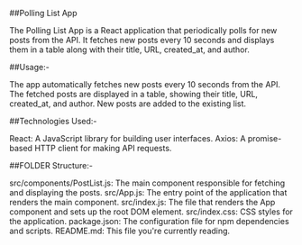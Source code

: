 ##Polling List App

The Polling List App is a React application that periodically polls for new posts from the API. It fetches new posts every 10 seconds and displays them in a table along with their title, URL, created_at, and author.

##Usage:-

The app automatically fetches new posts every 10 seconds from the API.
The fetched posts are displayed in a table, showing their title, URL, created_at, and author.
New posts are added to the existing list.


##Technologies Used:-

React: A JavaScript library for building user interfaces.
Axios: A promise-based HTTP client for making API requests.


##FOLDER Structure:-

src/components/PostList.js: The main component responsible for fetching and displaying the posts.
src/App.js: The entry point of the application that renders the main component.
src/index.js: The file that renders the App component and sets up the root DOM element.
src/index.css: CSS styles for the application.
package.json: The configuration file for npm dependencies and scripts.
README.md: This file you're currently reading.
